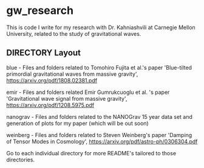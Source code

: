 # gw_research
This is code I write for my research with Dr. Kahniashvili at Carnegie Mellon University, related to the study of gravitational waves.

DIRECTORY Layout
----------------------------
blue - Files and folders related to Tomohiro Fujita et al.'s paper 'Blue-tilted primordial gravitational waves from massive gravity', https://arxiv.org/pdf/1808.02381.pdf 

emir - Files and folders related Emir Gumrukcuoglu et al. 's paper 'Gravitational wave signal from massive gravity', https://arxiv.org/pdf/1208.5975.pdf  

nanograv - Files and folders related to the NANOGrav 15 year data set and generation of plots for my paper (which will be out soon)

weinberg - Files and folders related to Steven Weinberg's paper 'Damping of Tensor Modes in Cosmology', https://arxiv.org/pdf/astro-ph/0306304.pdf 

Go to each individual directory for more README's tailored to those directories. 
